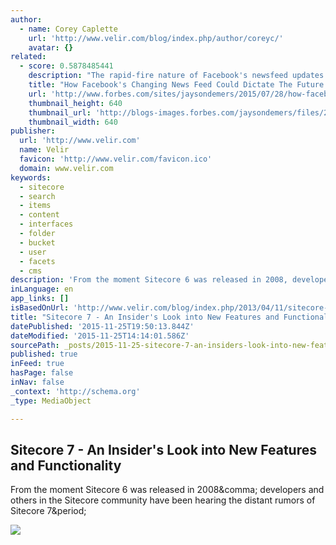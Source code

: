 ```yaml
---
author:
  - name: Corey Caplette
    url: 'http://www.velir.com/blog/index.php/author/coreyc/'
    avatar: {}
related:
  - score: 0.5878485441
    description: "The rapid-fire nature of Facebook's newsfeed updates in the past few years and the scope of Facebook's vision for the future are having a profound effect on the future of content marketing and how people use social media."
    title: "How Facebook's Changing News Feed Could Dictate The Future Of Content Marketing"
    url: 'http://www.forbes.com/sites/jaysondemers/2015/07/28/how-facebooks-changing-news-feed-could-dictate-the-future-of-content-marketing/'
    thumbnail_height: 640
    thumbnail_url: 'http://blogs-images.forbes.com/jaysondemers/files/2015/03/Facebook_logo.png'
    thumbnail_width: 640
publisher:
  url: 'http://www.velir.com'
  name: Velir
  favicon: 'http://www.velir.com/favicon.ico'
  domain: www.velir.com
keywords:
  - sitecore
  - search
  - items
  - content
  - interfaces
  - folder
  - bucket
  - user
  - facets
  - cms
description: 'From the moment Sitecore 6 was released in 2008, developers and others in the Sitecore community have been hearing the distant rumors of Sitecore 7.'
inLanguage: en
app_links: []
isBasedOnUrl: 'http://www.velir.com/blog/index.php/2013/04/11/sitecore-7-an-insiders-look-into-new-features-and-functionality/'
title: "Sitecore 7 - An Insider's Look into New Features and Functionality"
datePublished: '2015-11-25T19:50:13.844Z'
dateModified: '2015-11-25T14:14:01.586Z'
sourcePath: _posts/2015-11-25-sitecore-7-an-insiders-look-into-new-features-and-functio.md
published: true
inFeed: true
hasPage: false
inNav: false
_context: 'http://schema.org'
_type: MediaObject

---
```

<article style=""><h1>Sitecore 7 - An Insider's Look into New Features and Functionality</h1><p>From the moment Sitecore 6 was released in 2008&amp;comma; developers and others in the Sitecore community have been hearing the distant rumors of Sitecore 7&amp;period;</p><img src="http://www.velir.com/blog/wp-content/uploads/2013/04/sitecorequickactions.gif" /></article>